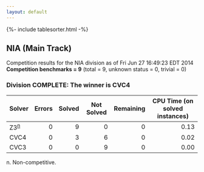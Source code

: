 ```yaml
---
layout: default
---
```

{%- include tablesorter.html -%}

## NIA (Main Track)

Competition results for the NIA division as of Fri Jun 27 16:49:23 EDT 2014
<br/>**Competition benchmarks = 9** (total = 9, unknown status = 0, trivial = 0)

### Division COMPLETE: The winner is CVC4



<table id="sequential" class="result sorted">
<thead>
<tr>
<th class="center">Solver</th><th class="center">Errors</th>
<th class="center">Solved</th>
<th class="center">Not Solved</th>
<th class="center">Remaining</th>
<th class="center">CPU Time (on solved instances)</th>
</tr>
</thead>
<tr>
<td><span class="non-competing-grey">Z3<sup><a href="#fn">n</a></sup></span></td>
<td align="right">0</td>
<td align="right">9</td>
<td align="right">0</td>
<td align="right">0</td>
<td align="right">      0.13</td>
</tr>
<tr>
<td>CVC4</td>
<td align="right">0</td>
<td align="right">3</td>
<td align="right">6</td>
<td align="right">0</td>
<td align="right">      0.02</td>
</tr>
<tr>
<td>CVC3</td>
<td align="right">0</td>
<td align="right">0</td>
<td align="right">9</td>
<td align="right">0</td>
<td align="right">      0.00</td>
</tr>
</table>

<span id="fn"> n. Non-competitive.</span>
